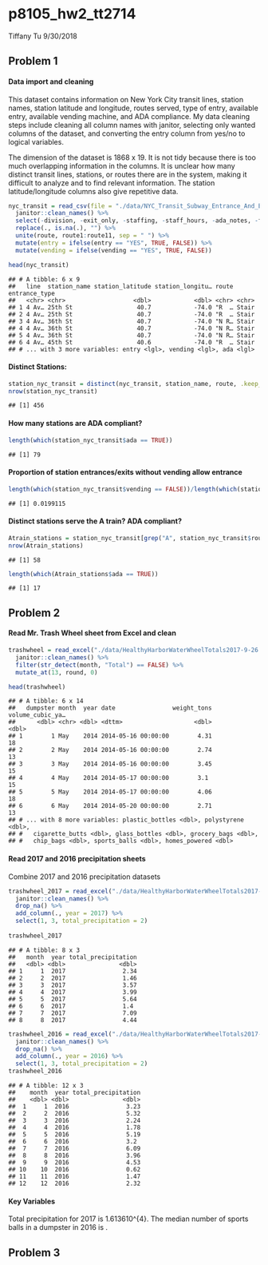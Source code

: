 p8105\_hw2\_tt2714
================
Tiffany Tu
9/30/2018

## Problem 1

#### Data import and cleaning

This dataset contains information on New York City transit lines,
station names, station latitude and longitude, routes served, type of
entry, available entry, available vending machine, and ADA compliance.
My data cleaning steps include cleaning all column names with janitor,
selecting only wanted columns of the dataset, and converting the entry
column from yes/no to logical variables.

The dimension of the dataset is 1868 x 19. It is not tidy because there
is too much overlapping information in the columns. It is unclear how
many distinct transit lines, stations, or routes there are in the
system, making it difficult to analyze and to find relevant information.
The station latitude/longitude columns also give repetitive
data.

``` r
nyc_transit = read_csv(file = "./data/NYC_Transit_Subway_Entrance_And_Exit_Data.csv") %>% 
  janitor::clean_names() %>% 
  select(-division, -exit_only, -staffing, -staff_hours, -ada_notes, -free_crossover:-entrance_location) %>% 
  replace(., is.na(.), "") %>% 
  unite(route, route1:route11, sep = " ") %>% 
  mutate(entry = ifelse(entry == "YES", TRUE, FALSE)) %>% 
  mutate(vending = ifelse(vending == "YES", TRUE, FALSE))

head(nyc_transit)
```

    ## # A tibble: 6 x 9
    ##   line  station_name station_latitude station_longitu… route entrance_type
    ##   <chr> <chr>                   <dbl>            <dbl> <chr> <chr>        
    ## 1 4 Av… 25th St                  40.7            -74.0 "R  … Stair        
    ## 2 4 Av… 25th St                  40.7            -74.0 "R  … Stair        
    ## 3 4 Av… 36th St                  40.7            -74.0 "N R… Stair        
    ## 4 4 Av… 36th St                  40.7            -74.0 "N R… Stair        
    ## 5 4 Av… 36th St                  40.7            -74.0 "N R… Stair        
    ## 6 4 Av… 45th St                  40.6            -74.0 "R  … Stair        
    ## # ... with 3 more variables: entry <lgl>, vending <lgl>, ada <lgl>

#### Distinct Stations:

``` r
station_nyc_transit = distinct(nyc_transit, station_name, route, .keep_all = TRUE)
nrow(station_nyc_transit)
```

    ## [1] 456

#### How many stations are ADA compliant?

``` r
length(which(station_nyc_transit$ada == TRUE))
```

    ## [1] 79

#### Proportion of station entrances/exits without vending allow entrance

``` r
length(which(station_nyc_transit$vending == FALSE))/length(which(station_nyc_transit$entry == TRUE))
```

    ## [1] 0.0199115

#### Distinct stations serve the A train? ADA compliant?

``` r
Atrain_stations = station_nyc_transit[grep("A", station_nyc_transit$route), ]
nrow(Atrain_stations)
```

    ## [1] 58

``` r
length(which(Atrain_stations$ada == TRUE))
```

    ## [1] 17

## Problem 2

#### Read Mr. Trash Wheel sheet from Excel and clean

``` r
trashwheel = read_excel("./data/HealthyHarborWaterWheelTotals2017-9-26.xlsx", sheet = 1, range = cell_cols(1:14)) %>% 
  janitor::clean_names() %>% 
  filter(str_detect(month, "Total") == FALSE) %>% 
  mutate_at(13, round, 0)

head(trashwheel)
```

    ## # A tibble: 6 x 14
    ##   dumpster month  year date                weight_tons volume_cubic_ya…
    ##      <dbl> <chr> <dbl> <dttm>                    <dbl>            <dbl>
    ## 1        1 May    2014 2014-05-16 00:00:00        4.31               18
    ## 2        2 May    2014 2014-05-16 00:00:00        2.74               13
    ## 3        3 May    2014 2014-05-16 00:00:00        3.45               15
    ## 4        4 May    2014 2014-05-17 00:00:00        3.1                15
    ## 5        5 May    2014 2014-05-17 00:00:00        4.06               18
    ## 6        6 May    2014 2014-05-20 00:00:00        2.71               13
    ## # ... with 8 more variables: plastic_bottles <dbl>, polystyrene <dbl>,
    ## #   cigarette_butts <dbl>, glass_bottles <dbl>, grocery_bags <dbl>,
    ## #   chip_bags <dbl>, sports_balls <dbl>, homes_powered <dbl>

#### Read 2017 and 2016 precipitation sheets

Combine 2017 and 2016 precipitation
datasets

``` r
trashwheel_2017 = read_excel("./data/HealthyHarborWaterWheelTotals2017-9-26.xlsx", sheet = "2017 Precipitation", skip = 1) %>%
  janitor::clean_names() %>% 
  drop_na() %>% 
  add_column(., year = 2017) %>% 
  select(1, 3, total_precipitation = 2)
  
trashwheel_2017
```

    ## # A tibble: 8 x 3
    ##   month  year total_precipitation
    ##   <dbl> <dbl>               <dbl>
    ## 1     1  2017                2.34
    ## 2     2  2017                1.46
    ## 3     3  2017                3.57
    ## 4     4  2017                3.99
    ## 5     5  2017                5.64
    ## 6     6  2017                1.4 
    ## 7     7  2017                7.09
    ## 8     8  2017                4.44

``` r
trashwheel_2016 = read_excel("./data/HealthyHarborWaterWheelTotals2017-9-26.xlsx", sheet = "2016 Precipitation", skip = 1) %>% 
  janitor::clean_names() %>%
  drop_na() %>% 
  add_column(., year = 2016) %>% 
  select(1, 3, total_precipitation = 2)
trashwheel_2016
```

    ## # A tibble: 12 x 3
    ##    month  year total_precipitation
    ##    <dbl> <dbl>               <dbl>
    ##  1     1  2016                3.23
    ##  2     2  2016                5.32
    ##  3     3  2016                2.24
    ##  4     4  2016                1.78
    ##  5     5  2016                5.19
    ##  6     6  2016                3.2 
    ##  7     7  2016                6.09
    ##  8     8  2016                3.96
    ##  9     9  2016                4.53
    ## 10    10  2016                0.62
    ## 11    11  2016                1.47
    ## 12    12  2016                2.32

#### Key Variables

Total precipitation for 2017 is 1.613610^{4}. The median number of
sports balls in a dumpster in 2016 is .

## Problem 3

